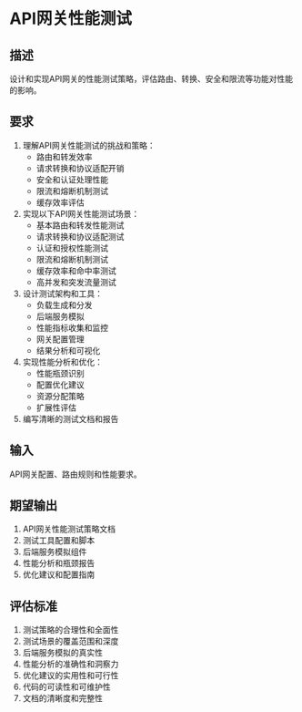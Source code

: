 # API网关性能测试

## 描述
设计和实现API网关的性能测试策略，评估路由、转换、安全和限流等功能对性能的影响。

## 要求
1. 理解API网关性能测试的挑战和策略：
   - 路由和转发效率
   - 请求转换和协议适配开销
   - 安全和认证处理性能
   - 限流和熔断机制测试
   - 缓存效率评估
2. 实现以下API网关性能测试场景：
   - 基本路由和转发性能测试
   - 请求转换和协议适配测试
   - 认证和授权性能测试
   - 限流和熔断机制测试
   - 缓存效率和命中率测试
   - 高并发和突发流量测试
3. 设计测试架构和工具：
   - 负载生成和分发
   - 后端服务模拟
   - 性能指标收集和监控
   - 网关配置管理
   - 结果分析和可视化
4. 实现性能分析和优化：
   - 性能瓶颈识别
   - 配置优化建议
   - 资源分配策略
   - 扩展性评估
5. 编写清晰的测试文档和报告

## 输入
API网关配置、路由规则和性能要求。

## 期望输出
1. API网关性能测试策略文档
2. 测试工具配置和脚本
3. 后端服务模拟组件
4. 性能分析和瓶颈报告
5. 优化建议和配置指南

## 评估标准
1. 测试策略的合理性和全面性
2. 测试场景的覆盖范围和深度
3. 后端服务模拟的真实性
4. 性能分析的准确性和洞察力
5. 优化建议的实用性和可行性
6. 代码的可读性和可维护性
7. 文档的清晰度和完整性